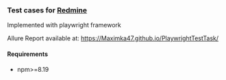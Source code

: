 <h3>Test cases for <a href="https://www.redmine.org/">Redmine</a></h3> <p>Implemented with playwright framework</p>

Allure Report available at: https://Maximka47.github.io/PlaywrightTestTask/

<h4>Requirements</h4>
<ul>
  <li>npm>=8.19</li>
</ul>

